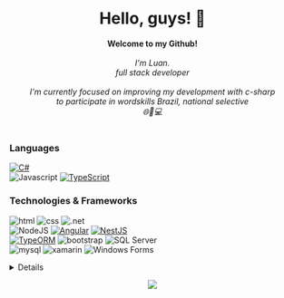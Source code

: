 <h1 align="center">Hello, guys! 👋</h1>

<p align="center">
    <b>Welcome to my Github!</b><br><br>
    <i>
        I'm Luan.<br>
        full stack developer<br><br>     
I'm currently focused on improving my development with c-sharp <br>
      to participate in wordskills Brazil, national selective <br>
        🌐📱💻
<br>
    </i><br>
    
   

### Languages

[![C#](https://img.shields.io/badge/C%23-black?style=for-the-badge&logo=c-sharp&logoColor=purple)](https://github.com/luan-honorio)  
![Javascript](https://img.shields.io/badge/JavaScript-black?style=for-the-badge&logo=javascript&logoColor=yelow)
[![TypeScript](https://img.shields.io/badge/TypeScript-black?style=for-the-badge&logo=typescript&logoColor=blue)](https://www.typescriptlang.org/)


### Technologies & Frameworks
![html](https://img.shields.io/badge/HTML-black?style=for-the-badge&logo=html5&logoColor=orange)
![css](https://img.shields.io/badge/CSS-black?&style=for-the-badge&logo=css3&logoColor=blue)
![.net](https://img.shields.io/badge/.NET-black?style=for-the-badge&logo=.net&logoColor=purple) <br>
![NodeJS](https://img.shields.io/badge/node-black?style=for-the-badge&logo=Node.js&logoColor=green)
[![Angular](https://img.shields.io/badge/Angular-black?style=for-the-badge&logo=angular&logoColor=red)](https://angular.io/)
[![NestJS](https://img.shields.io/badge/NestJS-black?style=for-the-badge&logo=nestjs&logoColor=red)](https://nestjs.com/) <br>
[![TypeORM](https://img.shields.io/badge/TypeORM-black?style=for-the-badge&logo=typeorm&logoColor=blue)](https://typeorm.io/)
![bootstrap](https://img.shields.io/badge/Bootstrap-black?style=for-the-badge&logo=bootstrap&logoColor=purple)
![SQL Server](https://img.shields.io/badge/SQL_Server-black?style=for-the-badge&logo=microsoft-sql-server&logoColor=red) <br>
![ mysql](https://img.shields.io/badge/MySQL-black?style=for-the-badge&logo=mysql&logoColor=red)
![xamarin](https://img.shields.io/badge/Xamarin-black?style=for-the-badge&logo=xamarin&logoColor=blue)
![Windows Forms](https://img.shields.io/badge/Windows_Forms-black?style=for-the-badge&logo=windows&logoColor=grey)



<details>
<p align="center">
  <a href="https://github.com/luan-honorio">
    <img src="http://github-profile-summary-cards.vercel.app/api/cards/profile-details?username=luan-honorio&theme=transparent" />
  </a>
  <a href="https://github.com/luan-honorio">
    <img src="https://github-readme-streak-stats.herokuapp.com/?user=luan-honorio&hide_border=true&card_width=338&theme=transparent" />
  </a>
  <a href="https://github.com/luan-honorio">
    <img src="http://github-profile-summary-cards.vercel.app/api/cards/stats?username=luan-honorio&theme=transparent" />
  </a>
</p>
</details>

<p align="center">
  <a href="https://github.com/luan-honorio">
    <img src="https://komarev.com/ghpvc/?username=luan-honorio&color=red&style=flat)" />
  </a>
</p>

